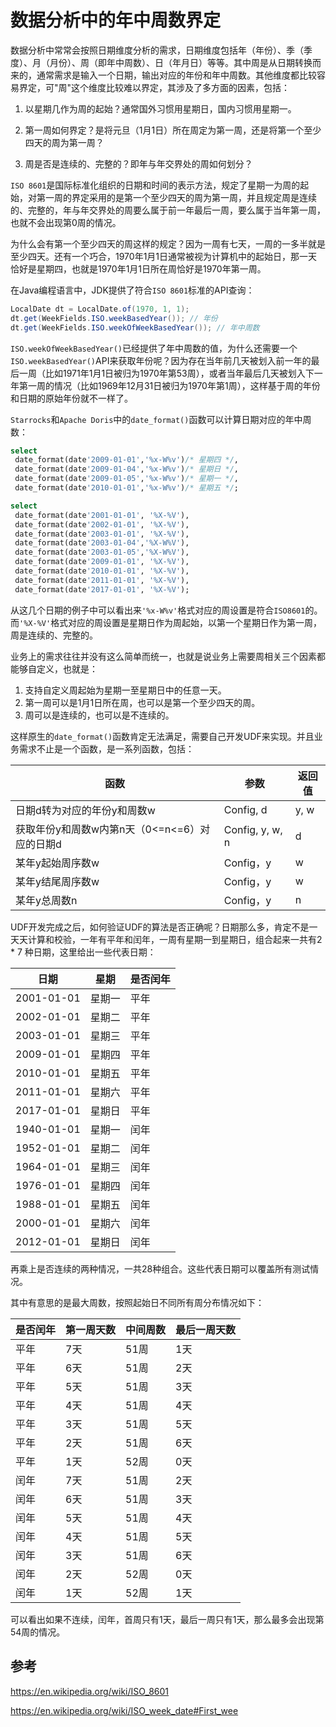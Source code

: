 # 数据分析中的年中周数界定

数据分析中常常会按照日期维度分析的需求，日期维度包括年（年份）、季（季度）、月（月份）、周（即年中周数）、日（年月日）等等。其中周是从日期转换而来的，通常需求是输入一个日期，输出对应的年份和年中周数。其他维度都比较容易界定，可"周"这个维度比较难以界定，其涉及了多方面的因素，包括：

1. 以星期几作为周的起始？通常国外习惯用星期日，国内习惯用星期一。

2. 第一周如何界定？是将元旦（1月1日）所在周定为第一周，还是将第一个至少四天的周为第一周？

3. 周是否是连续的、完整的？即年与年交界处的周如何划分？

`ISO 8601`是国际标准化组织的日期和时间的表示方法，规定了星期一为周的起始，对第一周的界定采用的是第一个至少四天的周为第一周，并且规定周是连续的、完整的，年与年交界处的周要么属于前一年最后一周，要么属于当年第一周，也就不会出现第0周的情况。

为什么会有第一个至少四天的周这样的规定？因为一周有七天，一周的一多半就是至少四天。还有一个巧合，1970年1月1日通常被视为计算机中的起始日，那一天恰好是星期四，也就是1970年1月1日所在周恰好是1970年第一周。

在Java编程语言中，JDK提供了符合`ISO 8601`标准的API查询：

```java
LocalDate dt = LocalDate.of(1970, 1, 1);
dt.get(WeekFields.ISO.weekBasedYear()); // 年份
dt.get(WeekFields.ISO.weekOfWeekBasedYear()); // 年中周数
```

`ISO.weekOfWeekBasedYear()`已经提供了年中周数的值，为什么还需要一个`ISO.weekBasedYear()`API来获取年份呢？因为存在当年前几天被划入前一年的最后一周（比如1971年1月1日被归为1970年第53周），或者当年最后几天被划入下一年第一周的情况（比如1969年12月31日被归为1970年第1周），这样基于周的年份和日期的原始年份就不一样了。

`Starrocks`和`Apache Doris`中的`date_format()`函数可以计算日期对应的年中周数：

```sql
select
 date_format(date'2009-01-01','%x-W%v')/* 星期四 */,
 date_format(date'2009-01-04','%x-W%v')/* 星期日 */,
 date_format(date'2009-01-05','%x-W%v')/* 星期一 */, 
 date_format(date'2010-01-01','%x-W%v')/* 星期五 */;

select
 date_format(date'2001-01-01', '%X-%V'),
 date_format(date'2002-01-01', '%X-%V'),
 date_format(date'2003-01-01', '%X-%V'),
 date_format(date'2003-01-04','%X-W%V'),
 date_format(date'2003-01-05','%X-W%V'), 
 date_format(date'2009-01-01', '%X-%V'),
 date_format(date'2010-01-01', '%X-%V'),
 date_format(date'2011-01-01', '%X-%V'),
 date_format(date'2017-01-01', '%X-%V');
```

从这几个日期的例子中可以看出来`'%x-W%v'`格式对应的周设置是符合`ISO8601`的。而`'%X-%V'`格式对应的周设置是星期日作为周起始，以第一个星期日作为第一周，周是连续的、完整的。

业务上的需求往往并没有这么简单而统一，也就是说业务上需要周相关三个因素都能够自定义，也就是：

1. 支持自定义周起始为星期一至星期日中的任意一天。
2. 第一周可以是1月1日所在周，也可以是第一个至少四天的周。
3. 周可以是连续的，也可以是不连续的。

这样原生的`date_format()`函数肯定无法满足，需要自己开发UDF来实现。并且业务需求不止是一个函数，是一系列函数，包括：

| 函数                                          | 参数            | 返回值 |
| --------------------------------------------- | --------------- | ------ |
| 日期d转为对应的年份y和周数w                   | Config, d       | y, w   |
| 获取年份y和周数w内第n天（0<=n<=6）对应的日期d | Config, y, w, n | d      |
| 某年y起始周序数w                              | Config，y       | w      |
| 某年y结尾周序数w                              | Config，y       | w      |
| 某年y总周数n                                  | Config，y       | n      |

UDF开发完成之后，如何验证UDF的算法是否正确呢？日期那么多，肯定不是一天天计算和校验，一年有平年和闰年，一周有星期一到星期日，组合起来一共有2 * 7 种日期，这里给出一些代表日期：

| 日期       | 星期   | 是否闰年 |
| ---------- | ------ | -------- |
| 2001-01-01 | 星期一 | 平年     |
| 2002-01-01 | 星期二 | 平年     |
| 2003-01-01 | 星期三 | 平年     |
| 2009-01-01 | 星期四 | 平年     |
| 2010-01-01 | 星期五 | 平年     |
| 2011-01-01 | 星期六 | 平年     |
| 2017-01-01 | 星期日 | 平年     |
| 1940-01-01 | 星期一 | 闰年     |
| 1952-01-01 | 星期二 | 闰年     |
| 1964-01-01 | 星期三 | 闰年     |
| 1976-01-01 | 星期四 | 闰年     |
| 1988-01-01 | 星期五 | 闰年     |
| 2000-01-01 | 星期六 | 闰年     |
| 2012-01-01 | 星期日 | 闰年     |

再乘上是否连续的两种情况，一共28种组合。这些代表日期可以覆盖所有测试情况。

其中有意思的是最大周数，按照起始日不同所有周分布情况如下：

| 是否闰年 | 第一周天数 | 中间周数 | 最后一周天数 |
| -------- | ---------- | -------- | ------------ |
| 平年     | 7天        | 51周     | 1天          |
| 平年     | 6天        | 51周     | 2天          |
| 平年     | 5天        | 51周     | 3天          |
| 平年     | 4天        | 51周     | 4天          |
| 平年     | 3天        | 51周     | 5天          |
| 平年     | 2天        | 51周     | 6天          |
| 平年     | 1天        | 52周     | 0天          |
| 闰年     | 7天        | 51周     | 2天          |
| 闰年     | 6天        | 51周     | 3天          |
| 闰年     | 5天        | 51周     | 4天          |
| 闰年     | 4天        | 51周     | 5天          |
| 闰年     | 3天        | 51周     | 6天          |
| 闰年     | 2天        | 52周     | 0天          |
| 闰年     | 1天        | 52周     | 1天          |

可以看出如果不连续，闰年，首周只有1天，最后一周只有1天，那么最多会出现第54周的情况。

## 参考

https://en.wikipedia.org/wiki/ISO_8601

https://en.wikipedia.org/wiki/ISO_week_date#First_wee